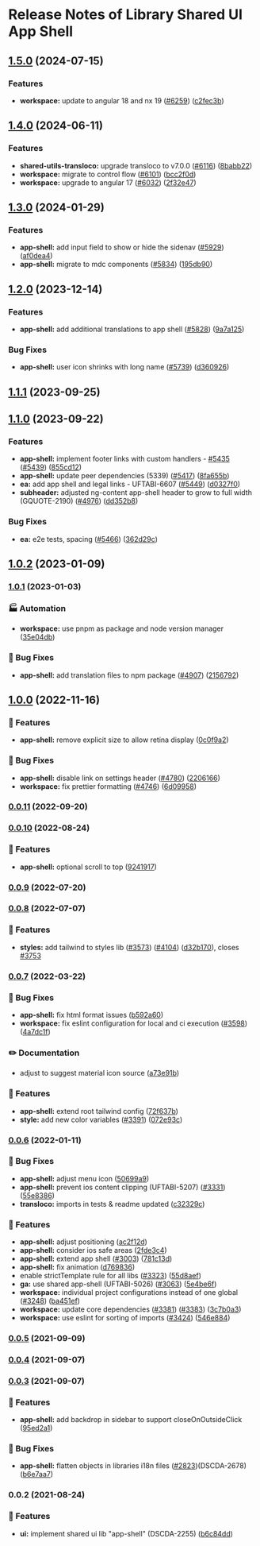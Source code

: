 # Release Notes of Library Shared UI App Shell
## [1.5.0](https://github.com/Schaeffler-Group/frontend-schaeffler/compare/app-shell-v1.4.0...app-shell-v1.5.0) (2024-07-15)


### Features

* **workspace:** update to angular 18 and nx 19 ([#6259](https://github.com/Schaeffler-Group/frontend-schaeffler/issues/6259)) ([c2fec3b](https://github.com/Schaeffler-Group/frontend-schaeffler/commit/c2fec3befeaa072f87bfc4c195262d71c2b18ecf))

## [1.4.0](https://github.com/Schaeffler-Group/frontend-schaeffler/compare/app-shell-v1.3.0...app-shell-v1.4.0) (2024-06-11)


### Features

* **shared-utils-transloco:** upgrade transloco to v7.0.0 ([#6116](https://github.com/Schaeffler-Group/frontend-schaeffler/issues/6116)) ([8babb22](https://github.com/Schaeffler-Group/frontend-schaeffler/commit/8babb222d49c8ef69fd677d632ac6b87852f3caa))
* **workspace:** migrate to control flow ([#6101](https://github.com/Schaeffler-Group/frontend-schaeffler/issues/6101)) ([bcc2f0d](https://github.com/Schaeffler-Group/frontend-schaeffler/commit/bcc2f0de21ab75dcdceb320c21268074e0940dc9))
* **workspace:** upgrade to angular 17 ([#6032](https://github.com/Schaeffler-Group/frontend-schaeffler/issues/6032)) ([2f32e47](https://github.com/Schaeffler-Group/frontend-schaeffler/commit/2f32e478cb1b1c95ac48976332011c60ce28f4e4))

## [1.3.0](https://github.com/Schaeffler-Group/frontend-schaeffler/compare/app-shell-v1.2.0...app-shell-v1.3.0) (2024-01-29)


### Features

* **app-shell:** add input field to show or hide the sidenav ([#5929](https://github.com/Schaeffler-Group/frontend-schaeffler/issues/5929)) ([af0dea4](https://github.com/Schaeffler-Group/frontend-schaeffler/commit/af0dea4d952b5e33f382db88889f838d496a030e))
* **app-shell:** migrate to mdc components ([#5834](https://github.com/Schaeffler-Group/frontend-schaeffler/issues/5834)) ([195db90](https://github.com/Schaeffler-Group/frontend-schaeffler/commit/195db903eb0c82978e7a43f0861c1c909d4b2aee))

## [1.2.0](https://github.com/Schaeffler-Group/frontend-schaeffler/compare/app-shell-v1.1.1...app-shell-v1.2.0) (2023-12-14)


### Features

* **app-shell:** add additional translations to app shell ([#5828](https://github.com/Schaeffler-Group/frontend-schaeffler/issues/5828)) ([9a7a125](https://github.com/Schaeffler-Group/frontend-schaeffler/commit/9a7a125f72b64285afeaf4139c2dfda449a66258))


### Bug Fixes

* **app-shell:** user icon shrinks with long name ([#5739](https://github.com/Schaeffler-Group/frontend-schaeffler/issues/5739)) ([d360926](https://github.com/Schaeffler-Group/frontend-schaeffler/commit/d360926060c272e7357e3b9afa22632452d61125))

## [1.1.1](https://github.com/Schaeffler-Group/frontend-schaeffler/compare/app-shell-v1.1.0...app-shell-v1.1.1) (2023-09-25)

## [1.1.0](https://github.com/Schaeffler-Group/frontend-schaeffler/compare/app-shell-v1.0.2...app-shell-v1.1.0) (2023-09-22)


### Features

* **app-shell:** implement footer links with custom handlers - [#5435](https://github.com/Schaeffler-Group/frontend-schaeffler/issues/5435) ([#5439](https://github.com/Schaeffler-Group/frontend-schaeffler/issues/5439)) ([855cd12](https://github.com/Schaeffler-Group/frontend-schaeffler/commit/855cd12ff783c49af9a9f550079826c743c52e94))
* **app-shell:** update peer dependencies (5339) ([#5417](https://github.com/Schaeffler-Group/frontend-schaeffler/issues/5417)) ([8fa655b](https://github.com/Schaeffler-Group/frontend-schaeffler/commit/8fa655b608a94cb6e20d54e73187f3efb7ec750e))
* **ea:** add app shell and legal links - UFTABI-6607 ([#5449](https://github.com/Schaeffler-Group/frontend-schaeffler/issues/5449)) ([d0327f0](https://github.com/Schaeffler-Group/frontend-schaeffler/commit/d0327f022e5573cb8c55c8fcb8e15ce877764fe4))
* **subheader:** adjusted ng-content app-shell header to grow to full width (GQUOTE-2190) ([#4976](https://github.com/Schaeffler-Group/frontend-schaeffler/issues/4976)) ([dd352b8](https://github.com/Schaeffler-Group/frontend-schaeffler/commit/dd352b8f75443d3497808264dcc9d5e28f19540b))


### Bug Fixes

* **ea:** e2e tests, spacing ([#5466](https://github.com/Schaeffler-Group/frontend-schaeffler/issues/5466)) ([362d29c](https://github.com/Schaeffler-Group/frontend-schaeffler/commit/362d29c10c828c99c8c174e3dc248c4c5f133020))

## [1.0.2](https://github.com/Schaeffler-Group/frontend-schaeffler/compare/app-shell-v1.0.1...app-shell-v1.0.2) (2023-01-09)

### [1.0.1](https://github.com/Schaeffler-Group/frontend-schaeffler/compare/app-shell-v1.0.0...app-shell-v1.0.1) (2023-01-03)


### 🏭 Automation

* **workspace:** use pnpm as package and node version manager ([35e04db](https://github.com/Schaeffler-Group/frontend-schaeffler/commit/35e04dba206a3d579156300c68b2ede9206556ff))


### 🐛 Bug Fixes

* **app-shell:** add translation files to npm package ([#4907](https://github.com/Schaeffler-Group/frontend-schaeffler/issues/4907)) ([2156792](https://github.com/Schaeffler-Group/frontend-schaeffler/commit/2156792162e6e056561b16c9427f787bb9da8878))

## [1.0.0](https://github.com/Schaeffler-Group/frontend-schaeffler/compare/app-shell-v0.0.11...app-shell-v1.0.0) (2022-11-16)


### 🎸 Features

* **app-shell:** remove explicit size to allow retina display ([0c0f9a2](https://github.com/Schaeffler-Group/frontend-schaeffler/commit/0c0f9a281c70da86259177f15fdd1ac2f45e4b4b))


### 🐛 Bug Fixes

* **app-shell:** disable link on settings header ([#4780](https://github.com/Schaeffler-Group/frontend-schaeffler/issues/4780)) ([2206166](https://github.com/Schaeffler-Group/frontend-schaeffler/commit/22061661d02c72ddeb2312e119ad3cea50aa1845))
* **workspace:** fix prettier formatting ([#4746](https://github.com/Schaeffler-Group/frontend-schaeffler/issues/4746)) ([6d09958](https://github.com/Schaeffler-Group/frontend-schaeffler/commit/6d099587562a9db04e311acb309235bc60e89ee4))

### [0.0.11](https://github.com/Schaeffler-Group/frontend-schaeffler/compare/app-shell-v0.0.10...app-shell-v0.0.11) (2022-09-20)

### [0.0.10](https://github.com/Schaeffler-Group/frontend-schaeffler/compare/app-shell-v0.0.9...app-shell-v0.0.10) (2022-08-24)


### 🎸 Features

* **app-shell:** optional scroll to top ([9241917](https://github.com/Schaeffler-Group/frontend-schaeffler/commit/924191765d426e8d0b2da6049f1833449c4edcd7))

### [0.0.9](https://github.com/Schaeffler-Group/frontend-schaeffler/compare/app-shell-v0.0.8...app-shell-v0.0.9) (2022-07-20)

### [0.0.8](https://github.com/Schaeffler-Group/frontend-schaeffler/compare/app-shell-v0.0.7...app-shell-v0.0.8) (2022-07-07)


### 🎸 Features

* **styles:** add tailwind to styles lib ([#3573](https://github.com/Schaeffler-Group/frontend-schaeffler/issues/3573)) ([#4104](https://github.com/Schaeffler-Group/frontend-schaeffler/issues/4104)) ([d32b170](https://github.com/Schaeffler-Group/frontend-schaeffler/commit/d32b170c13de73f90b3a792d9f50f29cede37898)), closes [#3753](https://github.com/Schaeffler-Group/frontend-schaeffler/issues/3753)

### [0.0.7](https://github.com/Schaeffler-Group/frontend-schaeffler/compare/app-shell-v0.0.6...app-shell-v0.0.7) (2022-03-22)


### 🐛 Bug Fixes

* **app-shell:** fix html format issues ([b592a60](https://github.com/Schaeffler-Group/frontend-schaeffler/commit/b592a604077ffbbb0bcb36386de41c5346b5def1))
* **workspace:** fix eslint configuration for local and ci execution ([#3598](https://github.com/Schaeffler-Group/frontend-schaeffler/issues/3598)) ([4a7dc1f](https://github.com/Schaeffler-Group/frontend-schaeffler/commit/4a7dc1fe79d94b6d8ddfa7cf2644e3bbc11a3e80))


### ✏️ Documentation

* adjust to suggest material icon source ([a73e91b](https://github.com/Schaeffler-Group/frontend-schaeffler/commit/a73e91b89002ba7f7768461b1fae6713cc88a30a))


### 🎸 Features

* **app-shell:** extend root tailwind config ([72f637b](https://github.com/Schaeffler-Group/frontend-schaeffler/commit/72f637baf7a42fdffe455213053231c6006b6870))
* **style:** add new color variables ([#3391](https://github.com/Schaeffler-Group/frontend-schaeffler/issues/3391)) ([072e93c](https://github.com/Schaeffler-Group/frontend-schaeffler/commit/072e93cc90858f751717e10e383f87ab2d4c61f6))

### [0.0.6](https://github.com/Schaeffler-Group/frontend-schaeffler/compare/app-shell-v0.0.5...app-shell-v0.0.6) (2022-01-11)


### 🐛 Bug Fixes

* **app-shell:** adjust menu icon ([50699a9](https://github.com/Schaeffler-Group/frontend-schaeffler/commit/50699a968ccb34e36451f7aa67f78aa83c7d0d13))
* **app-shell:** prevent ios content clipping (UFTABI-5207) ([#3331](https://github.com/Schaeffler-Group/frontend-schaeffler/issues/3331)) ([55e8386](https://github.com/Schaeffler-Group/frontend-schaeffler/commit/55e8386108f249e08d5e0c83e4156a13a6a23de6))
* **transloco:** imports in tests & readme updated ([c32329c](https://github.com/Schaeffler-Group/frontend-schaeffler/commit/c32329ce19668460abac5b3997f0e937b3bfe5ba))


### 🎸 Features

* **app-shell:** adjust positioning ([ac2f12d](https://github.com/Schaeffler-Group/frontend-schaeffler/commit/ac2f12d3b90bc2a60fffe69b8bc99a0efcf51fe6))
* **app-shell:** consider ios safe areas ([2fde3c4](https://github.com/Schaeffler-Group/frontend-schaeffler/commit/2fde3c4decf2bab20a7ff4198ef9c7035098a301))
* **app-shell:** extend app shell ([#3003](https://github.com/Schaeffler-Group/frontend-schaeffler/issues/3003)) ([781c13d](https://github.com/Schaeffler-Group/frontend-schaeffler/commit/781c13d61fac9aea94800e5e008cbfbd320de411))
* **app-shell:** fix animation ([d769836](https://github.com/Schaeffler-Group/frontend-schaeffler/commit/d769836e8b80962ec7a57ef40d05de0f850315ad))
* enable strictTemplate rule for all libs ([#3323](https://github.com/Schaeffler-Group/frontend-schaeffler/issues/3323)) ([55d8aef](https://github.com/Schaeffler-Group/frontend-schaeffler/commit/55d8aefd36823a5774979b7393cbe4dff41ba7de))
* **ga:** use shared app-shell (UFTABI-5026) ([#3063](https://github.com/Schaeffler-Group/frontend-schaeffler/issues/3063)) ([5e4be6f](https://github.com/Schaeffler-Group/frontend-schaeffler/commit/5e4be6f1f34b15f8d5621049700d964afc83210c))
* **workspace:** individual project configurations instead of one global ([#3248](https://github.com/Schaeffler-Group/frontend-schaeffler/issues/3248)) ([ba451ef](https://github.com/Schaeffler-Group/frontend-schaeffler/commit/ba451ef87c9c9cff99440b9739c9ebf4069a16dc))
* **workspace:** update core dependencies ([#3381](https://github.com/Schaeffler-Group/frontend-schaeffler/issues/3381)) ([#3383](https://github.com/Schaeffler-Group/frontend-schaeffler/issues/3383)) ([3c7b0a3](https://github.com/Schaeffler-Group/frontend-schaeffler/commit/3c7b0a37be3104fc216c3ee6506d5f8ce2cadb21))
* **workspace:** use eslint for sorting of imports ([#3424](https://github.com/Schaeffler-Group/frontend-schaeffler/issues/3424)) ([546e884](https://github.com/Schaeffler-Group/frontend-schaeffler/commit/546e8845a9250580ccdc982e3f5c1d818f8678bd))

### [0.0.5](https://github.com/Schaeffler-Group/frontend-schaeffler/compare/app-shell-v0.0.5...app-shell-v0.0.3) (2021-09-09)

### [0.0.4](https://github.com/Schaeffler-Group/frontend-schaeffler/compare/app-shell-v0.0.4...app-shell-v0.0.3) (2021-09-07)

### [0.0.3](https://github.com/Schaeffler-Group/frontend-schaeffler/compare/app-shell-v0.0.3...app-shell-v0.0.2) (2021-09-07)


### 🎸 Features

* **app-shell:** add backdrop in sidebar to support closeOnOutsideClick ([95ed2a1](https://github.com/Schaeffler-Group/frontend-schaeffler/commit/95ed2a1288cff0114df976e141d5062ef3ab54d6))


### 🐛 Bug Fixes

* **app-shell:** flatten objects in libraries i18n files ([#2823](https://github.com/Schaeffler-Group/frontend-schaeffler/issues/2823))(DSCDA-2678) ([b6e7aa7](https://github.com/Schaeffler-Group/frontend-schaeffler/commit/b6e7aa7053de77490a4011f11045eaa3e299b96c))

### 0.0.2 (2021-08-24)


### 🎸 Features

* **ui:** implement shared ui lib "app-shell" (DSCDA-2255) ([b6c84dd](https://github.com/Schaeffler-Group/frontend-schaeffler/commit/b6c84dd93d557660f6d22ff4bd54745ad0e5088e))
